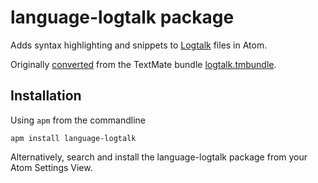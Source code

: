 # language-logtalk package

Adds syntax highlighting and snippets to [Logtalk](http://logtalk.org) files in Atom.

Originally [converted](http://atom.io/docs/latest/converting-a-text-mate-bundle)
from the TextMate bundle [logtalk.tmbundle](https://github.com/LogtalkDotOrg/logtalk3/tree/master/coding/textmate2/Logtalk.tmbundle).

## Installation
Using `apm` from the commandline
```
apm install language-logtalk
```
Alternatively, search and install the language-logtalk package from your Atom Settings View.
